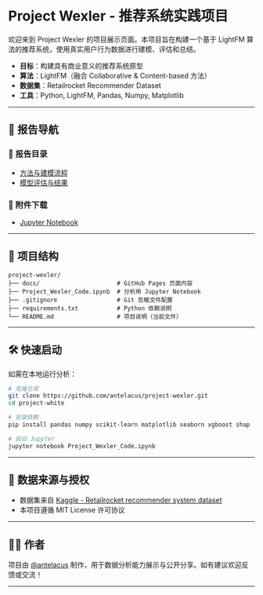 # Project Wexler - 推荐系统实践项目

欢迎来到 Project Wexler 的项目展示页面。本项目旨在构建一个基于 LightFM 算法的推荐系统，使用真实用户行为数据进行建模、评估和总结。

- **目标**：构建具有商业意义的推荐系统原型
- **算法**：LightFM（融合 Collaborative & Content-based 方法）
- **数据集**：Retailrocket Recommender Dataset
- **工具**：Python, LightFM, Pandas, Numpy, Matplotlib

---

## 📂 报告导航

### 📑 报告目录
- [方法与建模流程](methodology.md)
- [模型评估与结果](evaluation.md)

### 📁 附件下载
- [Jupyter Notebook](../Project_Wexler_Code.ipynb)

---

## 📁 项目结构

```
project-wexler/
├── docs/                      # GitHub Pages 页面内容
├── Project_Wexler_Code.ipynb  # 分析用 Jupyter Notebook
├── .gitignore                 # Git 忽略文件配置
├── requirements.txt           # Python 依赖说明
└── README.md                  # 项目说明（当前文件）
```

---

## 🛠 快速启动

如需在本地运行分析：

```bash
# 克隆仓库
git clone https://github.com/antelacus/project-wexler.git
cd project-white

# 安装依赖
pip install pandas numpy scikit-learn matplotlib seaborn xgboost shap

# 启动 Jupyter
jupyter notebook Project_Wexler_Code.ipynb
```

---

## 📜 数据来源与授权

- 数据集来自 [Kaggle - Retailrocket recommender system dataset](https://www.kaggle.com/datasets/retailrocket/ecommerce-dataset)
- 本项目遵循 MIT License 许可协议

---

## 🙋‍♂️ 作者

项目由 [@antelacus](https://github.com/antelacus) 制作，用于数据分析能力展示与公开分享。如有建议欢迎反馈或交流！

---
